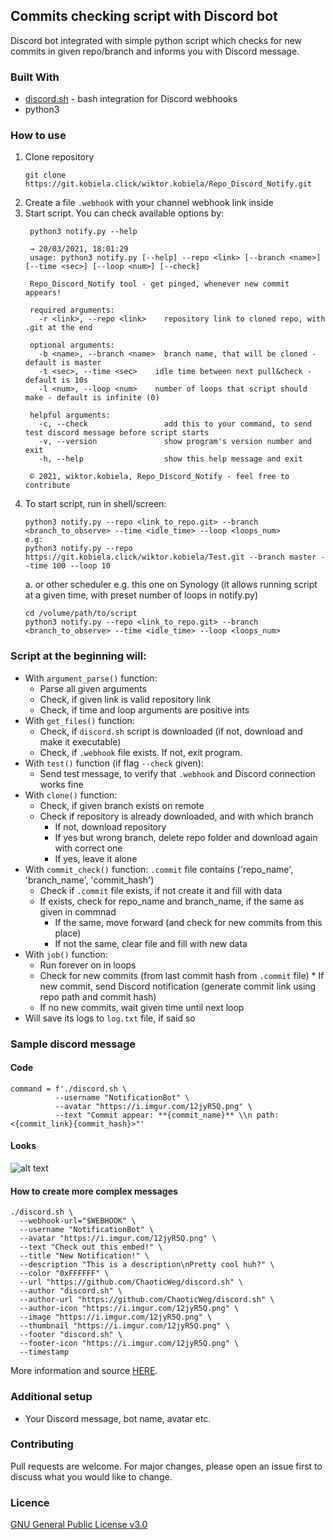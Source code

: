 ## Commits checking script with Discord bot

Discord bot integrated with simple python script which checks for new commits in given repo/branch and informs you with Discord message.

### Built With
   - [discord.sh](https://github.com/ChaoticWeg/discord.sh) - bash integration for Discord webhooks
   - python3

### How to use
1. Clone repository
   ```
   git clone https://git.kobiela.click/wiktor.kobiela/Repo_Discord_Notify.git
   ```
2. Create a file ```.webhook``` with your channel webhook link inside
3. Start script. You can check available options by:
   ```
    python3 notify.py --help

    → 20/03/2021, 18:01:29
    usage: python3 notify.py [--help] --repo <link> [--branch <name>] [--time <sec>] [--loop <num>] [--check]
    
    Repo_Discord_Notify tool - get pinged, whenever new commit appears!
    
    required arguments:
      -r <link>, --repo <link>    repository link to cloned repo, with .git at the end
    
    optional arguments:
      -b <name>, --branch <name>  branch name, that will be cloned - default is master
      -t <sec>, --time <sec>    idle time between next pull&check - default is 10s
      -l <num>, --loop <num>    number of loops that script should make - default is infinite (0)
    
    helpful arguments:
      -c, --check                 add this to your command, to send test discord message before script starts
      -v, --version               show program's version number and exit
      -h, --help                  show this help message and exit
    
    © 2021, wiktor.kobiela, Repo_Discord_Notify - feel free to contribute
   ```
4. To start script, run in shell/screen:
   ```
   python3 notify.py --repo <link_to_repo.git> --branch <branch_to_observe> --time <idle_time> --loop <loops_num>
   e.g:
   python3 notify.py --repo https://git.kobiela.click/wiktor.kobiela/Test.git --branch master --time 100 --loop 10
   ```
   a. or other scheduler e.g. this one on Synology (it allows running script at a given time, with preset number of loops in notify.py)
   ```
   cd /volume/path/to/script
   python3 notify.py --repo <link_to_repo.git> --branch <branch_to_observe> --time <idle_time> --loop <loops_num>
   ```
### Script at the beginning will:
   * With ```argument_parse()``` function:
       * Parse all given arguments
       * Check, if given link is valid repository link
       * Check, if time and loop arguments are positive ints
   * With ```get_files()``` function:
       * Check, if ```discord.sh``` script is downloaded (if not, download and make it executable)
       * Check, if ```.webhook``` file exists. If not, exit program.
   * With ```test()``` function (if flag ```--check``` given):
       * Send test message, to verify that ```.webhook``` and Discord connection works fine
   * With ```clone()``` function:
       * Check, if given branch exists on remote
       * Check if repository is already downloaded, and with which branch
            * If not, download repository
            * If yes but wrong branch, delete repo folder and download again with correct one
            * If yes, leave it alone
   * With ```commit_check()``` function:
       ```.commit``` file contains ('repo_name', 'branch_name', 'commit_hash')
       * Check if ```.commit``` file exists, if not create it and fill with data
       * If exists, check for repo_name and branch_name, if the same as given in commnad
            * If the same, move forward (and check for new commits from this place)
            * If not the same, clear file and fill with new data
   * With ```job()``` function:
      * Run forever on in loops
      * Check for new commits (from last commit hash from ```.commit``` file)
            * If new commit, send Discord notification (generate commit link using repo path and commit hash)
      * If no new commits, wait given time until next loop
   * Will save its logs to ```log.txt``` file, if said so

### Sample discord message

#### Code

```
command = f'./discord.sh \
          --username "NotificationBot" \
          --avatar "https://i.imgur.com/12jyR5Q.png" \
          --text "Commit appear: **{commit_name}** \\n path: <{commit_link}{commit_hash}>"'
```
#### Looks

![alt text](https://i.imgur.com/mFnKPBW.png)

#### How to create more complex messages

```
./discord.sh \
  --webhook-url="$WEBHOOK" \
  --username "NotificationBot" \
  --avatar "https://i.imgur.com/12jyR5Q.png" \
  --text "Check out this embed!" \
  --title "New Notification!" \
  --description "This is a description\nPretty cool huh?" \
  --color "0xFFFFFF" \
  --url "https://github.com/ChaoticWeg/discord.sh" \
  --author "discord.sh" \
  --author-url "https://github.com/ChaoticWeg/discord.sh" \
  --author-icon "https://i.imgur.com/12jyR5Q.png" \
  --image "https://i.imgur.com/12jyR5Q.png" \
  --thumbnail "https://i.imgur.com/12jyR5Q.png" \
  --footer "discord.sh" \
  --footer-icon "https://i.imgur.com/12jyR5Q.png" \
  --timestamp
  ```

More information and source [HERE](https://github.com/ChaoticWeg/discord.sh#3-using-the-script).

### Additional setup
   * Your Discord message, bot name, avatar etc.  

### Contributing
Pull requests are welcome. For major changes, please open an issue first to discuss what you would like to change.

### Licence

[GNU General Public License v3.0](https://www.gnu.org/licenses/gpl-3.0.en.html)